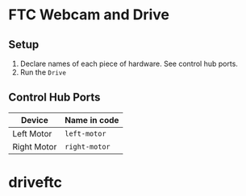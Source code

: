 # FTC Webcam and Drive
## Setup
1. Declare names of each piece of hardware. See control hub ports. 
2. Run the `Drive`

## Control Hub Ports
| Device | Name in code |
| ------------- | ------------- |
| Left Motor | `left-motor`  |
| Right Motor  | `right-motor`  |
# driveftc
